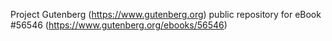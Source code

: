Project Gutenberg (https://www.gutenberg.org) public repository for
eBook #56546 (https://www.gutenberg.org/ebooks/56546)
